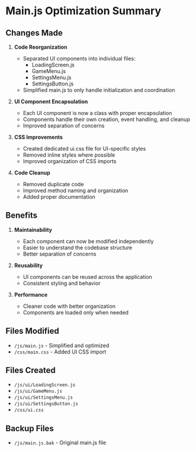 # Main.js Optimization Summary

## Changes Made

1. **Code Reorganization**
   - Separated UI components into individual files:
     - LoadingScreen.js
     - GameMenu.js
     - SettingsMenu.js
     - SettingsButton.js
   - Simplified main.js to only handle initialization and coordination

2. **UI Component Encapsulation**
   - Each UI component is now a class with proper encapsulation
   - Components handle their own creation, event handling, and cleanup
   - Improved separation of concerns

3. **CSS Improvements**
   - Created dedicated ui.css file for UI-specific styles
   - Removed inline styles where possible
   - Improved organization of CSS imports

4. **Code Cleanup**
   - Removed duplicate code
   - Improved method naming and organization
   - Added proper documentation

## Benefits

1. **Maintainability**
   - Each component can now be modified independently
   - Easier to understand the codebase structure
   - Better separation of concerns

2. **Reusability**
   - UI components can be reused across the application
   - Consistent styling and behavior

3. **Performance**
   - Cleaner code with better organization
   - Components are loaded only when needed

## Files Modified

- `/js/main.js` - Simplified and optimized
- `/css/main.css` - Added UI CSS import

## Files Created

- `/js/ui/LoadingScreen.js`
- `/js/ui/GameMenu.js`
- `/js/ui/SettingsMenu.js`
- `/js/ui/SettingsButton.js`
- `/css/ui.css`

## Backup Files

- `/js/main.js.bak` - Original main.js file